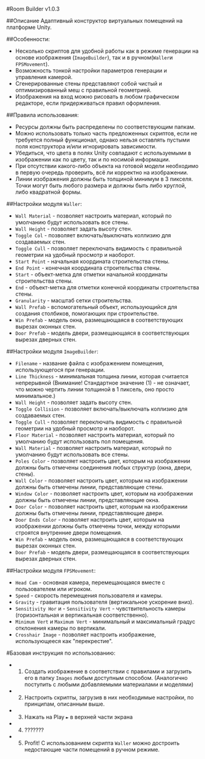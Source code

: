 #Room Builder v1.0.3

##Описание
Адаптивный конструктор виртуальных помещений на платформе Unity.

##Особенности:
- Несколько скриптов для удобной работы как в режиме генерации на основе изображения (`ImageBuilder`), так и в ручном(`Waller`и `FPSMovement`).
- Возможность тонкой настройки параметров генерации и управления камерой.
- Сгенерированные стены представляют собой чистый и оптимизированный меш с правильной геометрией.
- Изображения на вход можно рисовать в любом графическом редакторе, если придерживаться правил оформления.

##Правила использования:
- Ресурсы должны быть распределены по соответствующим папкам.
- Можно использовать только часть предложенных скриптов, если не требуется полный функционал, однако нельзя оставлять пустыми поля конструктора и/или игнорировать зависимости.
- Убедиться, что цвета в полях Unity совпадают с используемыми в изображении как по цвету, так и по носимой информации.
- При отсутствии какого-либо объекта на готовой модели необходимо в первую очередь проверить, всё ли корректно на изображении.
- Линии изображения должны быть толщиной минимум в 3 пикселя. Точки могут быть любого размера и должны быть либо круглой, либо квадратной формы.

##Настройки модуля `Waller`:
- `Wall Material` - позволяет настроить материал, который по умолчанию будут использовать все стены.
- `Wall Height` - позволяет задать высоту стен.
- `Toggle Col` - позволяет включать/выключать коллизию для создаваемых стен.
- `Toggle Cull` - позволяет переключать видимость с правильной геометрии на удобный просмотр и наоборот.
- `Start Point` - начальная координата строительства стены.
- `End Point` - конечная координата строительства стены.
- `Start` - объект-метка для отметки начальной координаты строительства стены.
- `End` - объект-метка для отметки конечной координаты строительства стены.
- `Granularity` - масштаб сетки строительства.
- `Wall Prefab` - вспомогательный объект, использующийся для создания столбиков, помогающих при строительстве.
- `Win Prefab` - модель окна, размещающаяся в соответствующих вырезах оконных стен.
- `Door Prefab` - модель двери, размещающаяся в соответствующих вырезах дверных стен.

##Настройки модуля `ImageBuilder`:
- `Filename` - название файла с изображением помещения, использующегося при генерации.
- `Line Thickness` - минимальная толщина линии, которая считается непрерывной (Внимание! Стандартное значение (1) - не означает, что можно чертить линии толщиной в 1 пиксель, оно просто минимальное.)
- `Wall Height` - позволяет задать высоту стен.
- `Toggle Collision` - позволяет включать/выключать коллизию для создаваемых стен.
- `Toggle Cull` - позволяет переключать видимость с правильной геометрии на удобный просмотр и наоборот.
- `Floor Material` - позволяет настроить материал, который по умолчанию будут использовать пол помещения.
- `Wall Material` - позволяет настроить материал, который по умолчанию будут использовать все стены.
- `Poles Color` - позволяет настроить цвет, которым на изображении должны быть отмечены соединения любых структур (окна, двери, стены).
- `Wall Color` - позволяет настроить цвет, которым на изображении должны быть отмечены линии, представляющие стены.
- `Window Color` - позволяет настроить цвет, которым на изображении должны быть отмечены линии, представляющие окна.
- `Door Color` - позволяет настроить цвет, которым на изображении должны быть отмечены линии, представляющие двери.
- `Door Ends Color` - позволяет настроить цвет, которым на изображении должны быть отмечены точки, между которыми строятся внутренние двери помещения.
- `Win Prefab` - модель окна, размещающаяся в соответствующих вырезах оконных стен.
- `Door Prefab` - модель двери, размещающаяся в соответствующих вырезах дверных стен.

##Настройки модуля `FPSMovement`:
- `Head Cam` - основная камера, перемещающаяся вместе с пользователем или игроком.
- `Speed` - скорость перемещения пользователя и камеры.
- `Gravity` - гравитация пользователя (вертикальное ускорение вниз).
- `Sensitivity Hor` и - `Sensitivity Vert` - чувствительность камеры (горизонтальная и вертикальная соответственно).
- `Minimum Vert` и `Maximum Vert` - минимальный и максимальный градус отклонения камеры по вертикали.
- `Crosshair Image` - позволяет настроить изображение, использующееся как "перекрестие".


#Базовая инструкция по использованию:
- 1. Создать изображение в соответствии с правилами и загрузить его в папку `Images` любым доступным способом. (Аналогично поступить с любыми добавляемыми материалами и моделями)
- 2. Настроить скрипты, загрузив в них необходимые настройки, по принципам, описанным выше.
- 3. Нажать на Play `►` в верхней части экрана
- 4. ???????
- 5. Profit! С использованием скрипта `Waller` можно достроить недостающие части помещений в ручном режиме.

